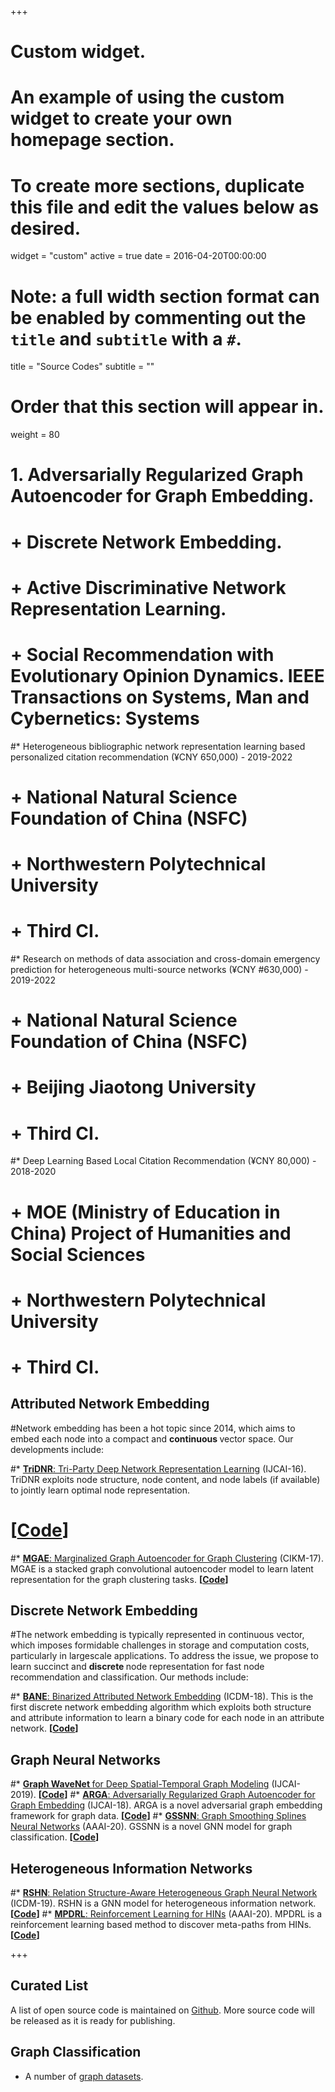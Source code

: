 +++
# Custom widget.
# An example of using the custom widget to create your own homepage section.
# To create more sections, duplicate this file and edit the values below as desired.
widget = "custom"
active = true
date = 2016-04-20T00:00:00

# Note: a full width section format can be enabled by commenting out the `title` and `subtitle` with a `#`.
title = "Source Codes"
subtitle = ""

# Order that this section will appear in.
weight = 80

#  1. Adversarially Regularized Graph Autoencoder for Graph Embedding. 
#  + Discrete Network Embedding. 
#  + Active Discriminative Network Representation Learning.
#  + Social Recommendation with Evolutionary Opinion Dynamics. IEEE Transactions on Systems, Man and Cybernetics: Systems


#* Heterogeneous bibliographic network representation learning based personalized citation recommendation (¥CNY 650,000) - 2019-2022
#  + National Natural Science Foundation of China (NSFC) 
#  + Northwestern Polytechnical University 
#  + Third CI.
  
#* Research on methods of data association and cross-domain emergency prediction for heterogeneous multi-source networks (¥CNY #630,000) - 2019-2022
#  + National Natural Science Foundation of China (NSFC)
#  + Beijing Jiaotong University 
#  + Third CI.

#* Deep Learning Based Local Citation Recommendation (¥CNY 80,000) - 2018-2020 
#  + MOE (Ministry of Education in China) Project of Humanities and Social Sciences 
#  + Northwestern Polytechnical University
#  + Third CI.


## Attributed Network Embedding
#Network embedding has been a hot topic since 2014, which aims to embed each node into a compact and <b> continuous </b> vector space. Our developments include:

#* [<b> TriDNR</b>: Tri-Party Deep Network Representation Learning](../../publication/pan-tri-party-2016/) (IJCAI-16). TriDNR exploits node structure, node content, and node labels (if available) to jointly learn optimal node representation.
# <b>[[Code](https://github.com/shiruipan/TriDNR)]</b>
#* [<b> MGAE</b>: Marginalized Graph Autoencoder for Graph Clustering](../../publication/wang-mgae-2017/) (CIKM-17). MGAE is a stacked graph convolutional autoencoder model to learn latent representation for the graph clustering tasks.  <b>[[Code](https://github.com/FakeTibbers/MGAE)]</b>

## Discrete Network Embedding
#The network embedding is typically represented in continuous vector, which imposes formidable challenges in storage and computation costs, particularly in largescale applications. To address the issue, we propose to learn succinct and <b> discrete </b> node representation for fast node recommendation and classification. Our methods include:

#* [<b> BANE</b>: Binarized Attributed Network Embedding](../../publication/yang-binarized-2018/) (ICDM-18). This is the first discrete network embedding algorithm which exploits both structure and attribute information to learn a binary code for each node in an attribute network.  <b>[[Code](https://github.com/shiruipan/BANE)]</b>

## Graph Neural Networks
#* [<b> Graph WaveNet </b> for Deep Spatial-Temporal Graph Modeling](../../publication/ijcai-2019-wu/) (IJCAI-2019). <b>[[Code](https://github.com/nnzhan/Graph-WaveNet)]</b>
#* [<b> ARGA</b>: Adversarially Regularized Graph Autoencoder for Graph Embedding](../../publication/pan-adversarially-2018/)  (IJCAI-18). ARGA is a novel adversarial graph embedding framework for graph data. <b>[[Code](https://github.com/Ruiqi-Hu/ARGA)]</b> 
#* [<b> GSSNN</b>: Graph Smoothing Splines Neural Networks](../../publication/aaai-2020-zhu/)  (AAAI-20). GSSNN is a novel GNN model for graph classification. <b>[[Code](https://github.com/CheriseZhu/GSSNN)]</b> 

## Heterogeneous Information Networks
#* [<b> RSHN</b>: Relation Structure-Aware Heterogeneous Graph Neural Network](../../publication/icdm-19-zhu/)  (ICDM-19). RSHN is a GNN model for heterogeneous information network. <b>[[Code](https://github.com/CheriseZhu/RSHN)]</b> 
#* [<b> MPDRL</b>: Reinforcement Learning for HINs](../../publication/aaai-2020-wan/)  (AAAI-20). MPDRL is a reinforcement learning based method to discover meta-paths from HINs. <b>[[Code](https://github.com/mxz12119/MPDRL)]</b> 

+++

## Curated List
A list of open source code is maintained on [Github](https://github.com/shiruipan/graph-deep-learning). 
More source code will be released as it is ready for publishing. 



## Graph Classification
* A number of [graph datasets](https://github.com/shiruipan/graph_datasets).


